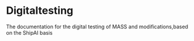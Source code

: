 # Digitaltesting
The documentation for the digital testing of MASS and modifications,based on the ShipAI basis
